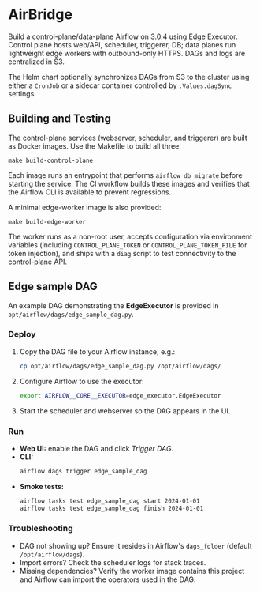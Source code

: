 # AirBridge
Build a control-plane/data-plane Airflow on 3.0.4 using Edge Executor. Control plane hosts web/API, scheduler, triggerer, DB; data planes run lightweight edge workers with outbound-only HTTPS. DAGs and logs are centralized in S3.

The Helm chart optionally synchronizes DAGs from S3 to the cluster using either a
`CronJob` or a sidecar container controlled by `.Values.dagSync` settings.

## Building and Testing

The control-plane services (webserver, scheduler, and triggerer) are built as Docker images. Use the Makefile to build all three:

```
make build-control-plane
```

Each image runs an entrypoint that performs `airflow db migrate` before starting the service. The CI workflow builds these images and verifies that the Airflow CLI is available to prevent regressions.

A minimal edge-worker image is also provided:

```
make build-edge-worker
```

The worker runs as a non-root user, accepts configuration via environment variables (including `CONTROL_PLANE_TOKEN` or `CONTROL_PLANE_TOKEN_FILE` for token injection), and ships with a `diag` script to test connectivity to the control-plane API.

## Edge sample DAG

An example DAG demonstrating the **EdgeExecutor** is provided in
`opt/airflow/dags/edge_sample_dag.py`.

### Deploy
1. Copy the DAG file to your Airflow instance, e.g.:
   ```bash
   cp opt/airflow/dags/edge_sample_dag.py /opt/airflow/dags/
   ```
2. Configure Airflow to use the executor:
   ```bash
   export AIRFLOW__CORE__EXECUTOR=edge_executor.EdgeExecutor
   ```
3. Start the scheduler and webserver so the DAG appears in the UI.

### Run
- **Web UI:** enable the DAG and click *Trigger DAG*.
- **CLI:**
  ```bash
  airflow dags trigger edge_sample_dag
  ```
- **Smoke tests:**
  ```bash
  airflow tasks test edge_sample_dag start 2024-01-01
  airflow tasks test edge_sample_dag finish 2024-01-01
  ```

### Troubleshooting
- DAG not showing up? Ensure it resides in Airflow's `dags_folder`
  (default `/opt/airflow/dags`).
- Import errors? Check the scheduler logs for stack traces.
- Missing dependencies? Verify the worker image contains this project and
  Airflow can import the operators used in the DAG.
